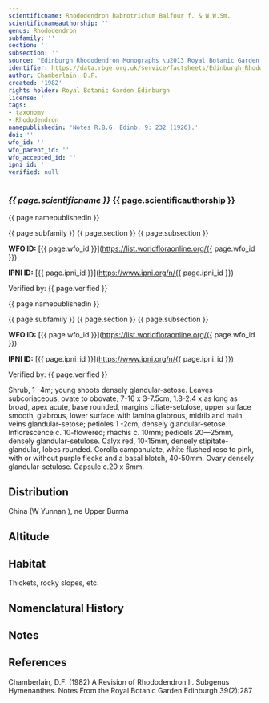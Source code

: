 ```yaml
---
scientificname: Rhododendron habrotrichum Balfour f. & W.W.Sm.
scientificnameauthorship: ''
genus: Rhododendron
subfamily: ''
section: ''
subsection: ''
source: "Edinburgh Rhododendron Monographs \u2013 Royal Botanic Garden Edinburgh"
identifier: https://data.rbge.org.uk/service/factsheets/Edinburgh_Rhododendron_Monographs.xhtml
author: Chamberlain, D.F.
created: '1982'
rights holder: Royal Botanic Garden Edinburgh
license: ''
tags:
- taxonomy
- Rhododendron
namepublishedin: 'Notes R.B.G. Edinb. 9: 232 (1926).'
doi: ''
wfo_id: ''
wfo_parent_id: ''
wfo_accepted_id: ''
ipni_id: ''
verified: null
---
```

### _{{ page.scientificname }}_ {{ page.scientificauthorship }}
 {{ page.namepublishedin }}

{{ page.subfamily }} {{ page.section }} {{ page.subsection }}

**WFO ID:** [{{ page.wfo_id }}](https://list.worldfloraonline.org/{{ page.wfo_id }})

**IPNI ID:** [{{ page.ipni_id }}](https://www.ipni.org/n/{{ page.ipni_id }})

Verified by: {{ page.verified }}

 {{ page.namepublishedin }}

{{ page.subfamily }} {{ page.section }} {{ page.subsection }}

**WFO ID:** [{{ page.wfo_id }}](https://list.worldfloraonline.org/{{ page.wfo_id }})

**IPNI ID:** [{{ page.ipni_id }}](https://www.ipni.org/n/{{ page.ipni_id }})

Verified by: {{ page.verified }}



Shrub, 1 -4m; young shoots densely glandular-setose. Leaves subcoriaceous, ovate to obovate, 7-16 x 3-7.5cm, 1.8-2.4 x as long as broad, apex acute, base rounded, margins ciliate-setulose, upper surface smooth, glabrous, lower surface with lamina glabrous, midrib and main veins glandular-setose; petioles 1 -2cm, densely glandular-setose. Inflorescence c. 10-flowered; rhachis c. 10mm; pedicels 20—25mm, densely glandular-setulose. Calyx red, 10-15mm, densely stipitate-glandular, lobes rounded. Corolla campanulate, white flushed rose to pink, with or without purple flecks and a basal blotch, 40-50mm. Ovary densely glandular-setulose. Capsule c.20 x 6mm.

## Distribution
China (W Yunnan ), ne Upper Burma

## Altitude


## Habitat
Thickets, rocky slopes, etc.

## Nomenclatural History

                       
## Notes


## References

Chamberlain, D.F. (1982) A Revision of Rhododendron II. Subgenus Hymenanthes. Notes From the Royal Botanic Garden Edinburgh 39(2):287
